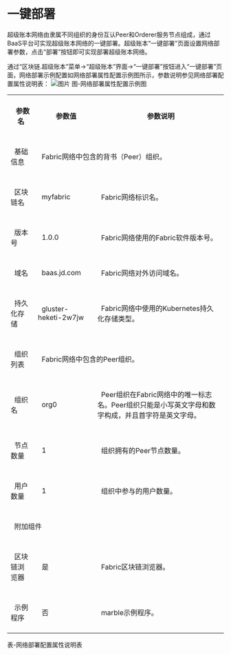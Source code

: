 # 一键部署
  
超级账本网络由隶属不同组织的身份互认Peer和Orderer服务节点组成，通过BaaS平台可实现超级账本网络的一键部署。超级账本“一键部署”页面设置网络部署参数，点击“部署”按钮即可实现部署超级账本网络。

通过“区块链.超级账本”菜单->“超级账本”界面->“一键部署”按钮进入“一键部署”页面，网络部署示例配置如网络部署属性配置示例图所示，参数说明参见网络部署配置属性说明表：
![图片](../../../../image/JD-Blockchain-Open-Platform/Getting-Started/Pic/image001.png)
图-网络部署属性配置示例图


<table class="tg">
  <tr>
    <th class="tg-0pky"><br>&nbsp;&nbsp;参数名<br>&nbsp;&nbsp;</th>
    <th class="tg-0lax"><br>&nbsp;&nbsp;参数值<br>&nbsp;&nbsp;</th>
    <th class="tg-0pky"><br>&nbsp;&nbsp;参数说明<br>&nbsp;&nbsp;</th>
  </tr>
  <tr>
    <td class="tg-0pky"><br>&nbsp;&nbsp;基础信息<br>&nbsp;&nbsp;</td>
    <td class="tg-0lax" colspan="2"><br>&nbsp;&nbsp;Fabric网络中包含的背书（Peer）组织。<br>&nbsp;&nbsp;</td>
  </tr>
  <tr>
    <td class="tg-0pky"><br>&nbsp;&nbsp;区块链名<br>&nbsp;&nbsp;</td>
    <td class="tg-0lax"><br>&nbsp;&nbsp;myfabric<br>&nbsp;&nbsp;</td>
    <td class="tg-0pky"><br>&nbsp;&nbsp;Fabric网络标识名。<br>&nbsp;&nbsp;</td>
  </tr>
  <tr>
    <td class="tg-0pky"><br>&nbsp;&nbsp;版本号<br>&nbsp;&nbsp;</td>
    <td class="tg-0lax"><br>&nbsp;&nbsp;1.0.0<br>&nbsp;&nbsp;</td>
    <td class="tg-0pky"><br>&nbsp;&nbsp;Fabric网络使用的Fabric软件版本号。<br>&nbsp;&nbsp;</td>
  </tr>
  <tr>
    <td class="tg-0pky"><br>&nbsp;&nbsp;域名<br>&nbsp;&nbsp;</td>
    <td class="tg-0lax"><br>&nbsp;&nbsp;baas.jd.com<br>&nbsp;&nbsp;</td>
    <td class="tg-0pky"><br>&nbsp;&nbsp;Fabric网络对外访问域名。<br>&nbsp;&nbsp;</td>
  </tr>
  <tr>
    <td class="tg-0pky"><br>&nbsp;&nbsp;持久化存储<br>&nbsp;&nbsp;</td>
    <td class="tg-0lax"><br>&nbsp;&nbsp;gluster-heketi-2w7jw<br>&nbsp;&nbsp;</td>
    <td class="tg-0pky"><br>&nbsp;&nbsp;Fabric网络中使用的Kubernetes持久化存储类型。<br>&nbsp;&nbsp;</td>
  </tr>
  <tr>
    <td class="tg-0pky"><br>&nbsp;&nbsp;组织列表<br>&nbsp;&nbsp;</td>
    <td class="tg-0lax" colspan="2"><br>&nbsp;&nbsp;Fabric网络中包含的Peer组织。<br>&nbsp;&nbsp;</td>
  </tr>
  <tr>
    <td class="tg-0lax"><br>&nbsp;&nbsp;组织名<br>&nbsp;&nbsp;</td>
    <td class="tg-0lax"><br>&nbsp;&nbsp;org0<br>&nbsp;&nbsp;</td>
    <td class="tg-0lax"><br>&nbsp;&nbsp;Peer组织在Fabric网络中的唯一标志名。Peer组织只能是小写英文字母和数字构成，并且首字符是英文字母。<br>&nbsp;&nbsp;</td>
  </tr>
  <tr>
    <td class="tg-0lax"><br>&nbsp;&nbsp;节点数量<br>&nbsp;&nbsp;</td>
    <td class="tg-0lax"><br>&nbsp;&nbsp;1<br>&nbsp;&nbsp;</td>
    <td class="tg-0lax"><br>&nbsp;&nbsp;组织拥有的Peer节点数量。<br>&nbsp;&nbsp;</td>
  </tr>
  <tr>
    <td class="tg-0lax"><br>&nbsp;&nbsp;用户数量<br>&nbsp;&nbsp;</td>
    <td class="tg-0lax"><br>&nbsp;&nbsp;1<br>&nbsp;&nbsp;</td>
    <td class="tg-0lax"><br>&nbsp;&nbsp;组织中参与的用户数量。<br>&nbsp;&nbsp;</td>
  </tr>
  <tr>
    <td class="tg-0lax" colspan="3"><br>&nbsp;&nbsp;附加组件<br>&nbsp;&nbsp;</td>
  </tr>
  <tr>
    <td class="tg-0lax"><br>&nbsp;&nbsp;区块链浏览器<br>&nbsp;&nbsp;</td>
    <td class="tg-0lax"><br>&nbsp;&nbsp;是<br>&nbsp;&nbsp;</td>
    <td class="tg-0lax"><br>&nbsp;&nbsp;Fabric区块链浏览器。<br>&nbsp;&nbsp;</td>
  </tr>
  <tr>
    <td class="tg-0lax"><br>&nbsp;&nbsp;示例程序<br>&nbsp;&nbsp;</td>
    <td class="tg-0lax"><br>&nbsp;&nbsp;否<br>&nbsp;&nbsp;</td>
    <td class="tg-0lax"><br>&nbsp;&nbsp;marble示例程序。<br>&nbsp;&nbsp;</td>
  </tr>
</table>

表-网络部署配置属性说明表

